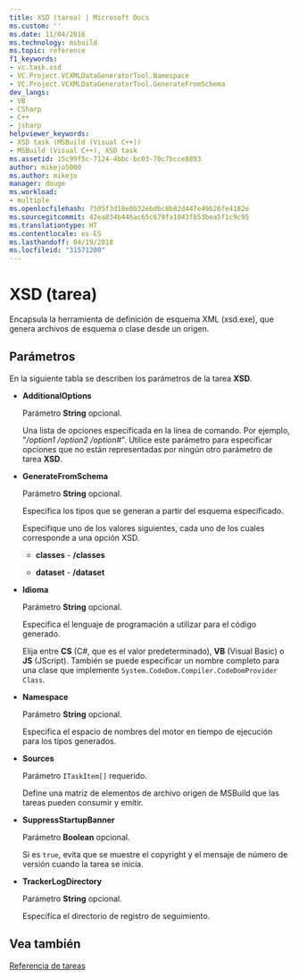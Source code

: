 ```yaml
---
title: XSD (tarea) | Microsoft Docs
ms.custom: ''
ms.date: 11/04/2016
ms.technology: msbuild
ms.topic: reference
f1_keywords:
- vc.task.xsd
- VC.Project.VCXMLDataGeneratorTool.Namespace
- VC.Project.VCXMLDataGeneratorTool.GenerateFromSchema
dev_langs:
- VB
- CSharp
- C++
- jsharp
helpviewer_keywords:
- XSD task (MSBuild (Visual C++))
- MSBuild (Visual C++), XSD task
ms.assetid: 15c99f5c-7124-4bbc-bc03-70c7bcce8893
author: mikejo5000
ms.author: mikejo
manager: douge
ms.workload:
- multiple
ms.openlocfilehash: 7505f3d18e0b32ebdbc8b82d447e49b26fe4182e
ms.sourcegitcommit: 42ea834b446ac65c679fa1043f853bea5f1c9c95
ms.translationtype: HT
ms.contentlocale: es-ES
ms.lasthandoff: 04/19/2018
ms.locfileid: "31571200"
---
```

# <a name="xsd-task"></a>XSD (tarea)
Encapsula la herramienta de definición de esquema XML (xsd.exe), que genera archivos de esquema o clase desde un origen.  
  
## <a name="parameters"></a>Parámetros  
 En la siguiente tabla se describen los parámetros de la tarea **XSD**.  
  
-   **AdditionalOptions**  
  
     Parámetro **String** opcional.  
  
     Una lista de opciones especificada en la línea de comando. Por ejemplo, "*/option1 /option2 /option#*". Utilice este parámetro para especificar opciones que no están representadas por ningún otro parámetro de tarea **XSD**.  
  
-   **GenerateFromSchema**  
  
     Parámetro **String** opcional.  
  
     Especifica los tipos que se generan a partir del esquema especificado.  
  
     Especifique uno de los valores siguientes, cada uno de los cuales corresponde a una opción XSD.  
  
    -   **classes** - **/classes**  
  
    -   **dataset** - **/dataset**  
  
-   **Idioma**  
  
     Parámetro **String** opcional.  
  
     Especifica el lenguaje de programación a utilizar para el código generado.  
  
     Elija entre **CS** (C#, que es el valor predeterminado), **VB** (Visual Basic) o **JS** (JScript). También se puede especificar un nombre completo para una clase que implemente `System.CodeDom.Compiler.CodeDomProvider Class`.  
  
-   **Namespace**  
  
     Parámetro **String** opcional.  
  
     Especifica el espacio de nombres del motor en tiempo de ejecución para los tipos generados.  
  
-   **Sources**  
  
     Parámetro `ITaskItem[]` requerido.  
  
     Define una matriz de elementos de archivo origen de MSBuild que las tareas pueden consumir y emitir.  
  
-   **SuppressStartupBanner**  
  
     Parámetro **Boolean** opcional.  
  
     Si es `true`, evita que se muestre el copyright y el mensaje de número de versión cuando la tarea se inicia.   
  
-   **TrackerLogDirectory**  
  
     Parámetro **String** opcional.  
  
     Especifica el directorio de registro de seguimiento.  
  
## <a name="see-also"></a>Vea también  
 [Referencia de tareas](../msbuild/msbuild-task-reference.md)
